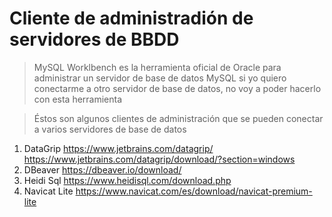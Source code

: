 # Cliente de administradión de servidores de BBDD

> MySQL Worklbench es la herramienta oficial de Oracle para administrar un servidor de base de datos MySQL
> si yo quiero conectarme a otro servidor de base de datos, no voy a poder hacerlo con esta herramienta

> Éstos son algunos clientes de administración que se pueden conectar a varios servidores de base de datos

1. DataGrip <https://www.jetbrains.com/datagrip/> <https://www.jetbrains.com/datagrip/download/?section=windows>  
2. DBeaver <https://dbeaver.io/download/>  
3. Heidi Sql <https://www.heidisql.com/download.php>
4. Navicat Lite <https://www.navicat.com/es/download/navicat-premium-lite>


